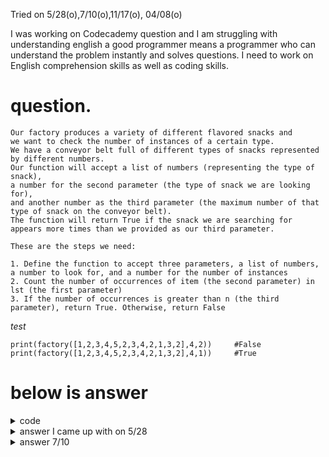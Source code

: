Tried on 5/28(o),7/10(o),11/17(o), 04/08(o)


I was working on Codecademy question
and I am struggling with understanding english
a good programmer means a programmer who can understand the problem instantly
and solves questions.
I need to work on English comprehension skills as well as coding skills.


# question.

```
Our factory produces a variety of different flavored snacks and 
we want to check the number of instances of a certain type. 
We have a conveyor belt full of different types of snacks represented by different numbers. 
Our function will accept a list of numbers (representing the type of snack), 
a number for the second parameter (the type of snack we are looking for), 
and another number as the third parameter (the maximum number of that type of snack on the conveyor belt). 
The function will return True if the snack we are searching for appears more times than we provided as our third parameter. 

These are the steps we need:

1. Define the function to accept three parameters, a list of numbers, a number to look for, and a number for the number of instances
2. Count the number of occurrences of item (the second parameter) in lst (the first parameter)
3. If the number of occurrences is greater than n (the third parameter), return True. Otherwise, return False
```
<em>test</em>
```
print(factory([1,2,3,4,5,2,3,4,2,1,3,2],4,2))     #False
print(factory([1,2,3,4,5,2,3,4,2,1,3,2],4,1))     #True
```

# below is answer
<details>
  <summary>code</summary>
  
  ```py

  def some_function(lst,number,n):
    #2.
    a = lst.count(number)
    #3.
    if a > n:
      return True
    else:
      return False
  ```
</details>

<details>
  <summary>answer I came up with on 5/28</summary>
  
  ```py
  hello = [15,23,1,12,4,12,12,3,4,1,7463,3463,63,53,4]        

  def factory(lst, number_to_find, instances):
      count = 0
      for number in lst:
          if number == number_to_find:
              count += 1
      print(count)
      if count > instances:
          return True
      else:
          return False


  factory(hello,4,3)      #False
  ```
</details>

<details>
  <summary>answer 7/10</summary>
  
  ```py
  def a(b:list,c:int,d:int) -> bool:
      return b.count(c) > d
  ```
</details>
